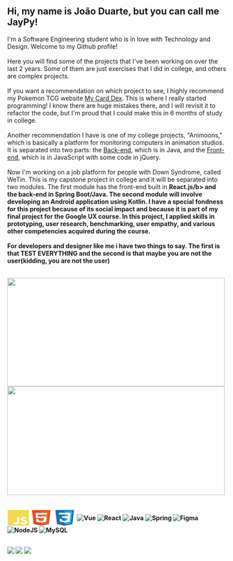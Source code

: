 ## Hi, my name is João Duarte, but you can call me JayPy!

I'm a Software Engineering student who is in love with Technology and Design. Welcome to my Github profile!
</br>
</br>
Here you will find some of the projects that I've been working on over the last 2 years. Some of them are just exercises that I did in college, and others are complex projects.
</br>
</br>
If you want a recommendation on which project to see, I highly recommend my Pokemon TCG website <a href="https://github.com/JPedroDuarte23/Pokemon_tcg">My Card Dex</a>. This is where I really started programming! I know there are huge mistakes there, and I will revisit it to refactor the code, but I'm proud that I could make this in 6 months of study in college.
</br>
</br>
Another recommendation I have is one of my college projects, "Animoons," which is basically a platform for monitoring computers in animation studios. It is separated into two parts: the <a href="https://github.com/AniMoons-SPTech/Java-Monitoons">Back-end</a>, which is in Java, and the <a href="https://github.com/AniMoons-SPTech/MoniToons">Front-end</a>, which is in JavaScript with some code in jQuery.
</br>
</br>
Now I'm working on a job platform for people with Down Syndrome, called WeTin. This is my capstone project in college and it will be separated into two modules. The first module has the front-end built in <b>React.js/b> and the back-end in <b>Spring Boot/Java</b>. The second module will involve developing an Android application using Kotlin. I have a special fondness for this project because of its social impact and because it is part of my final project for the Google UX course. In this project, I applied skills in prototyping, user research, benchmarking, user empathy, and various other competencies acquired during the course.
</br> 
</br>
For developers and designer like me i have two things to say. The first is that <b>TEST EVERYTHING</b> and the second is that maybe you are not the user(kidding, <b>you are not the user</b>)
</br>
</br>
<div>
<a href="https://github.com/jpedroduarte23/github-readme-stats">
  <img height=250 width=500 align="center" src="https://github-readme-stats.vercel.app/api?username=jpedroduarte23&theme=radical" />
</a>

<a href="https://github.com/jpedroduarte23/convoychat">
  <img height=250 width=500 align="center" src="https://github-readme-stats.vercel.app/api/top-langs?username=jpedroduarte23&layout=compact&langs_count=8&card_width=320&theme=radical" />
</a>
</div>

</br>

<div style="display: inline_block"><br>
  <img align="center" alt="Js" height="37,5" width="50" src="https://raw.githubusercontent.com/devicons/devicon/master/icons/javascript/javascript-plain.svg">
  <img align="center" alt="HTML" height="37,5" width="50" src="https://raw.githubusercontent.com/devicons/devicon/master/icons/html5/html5-original.svg">
  <img align="center" alt="CSS" height="37,5" width="50" src="https://raw.githubusercontent.com/devicons/devicon/master/icons/css3/css3-original.svg">
  <img align="center" alt="Vue" height="37,5" width="50" src="https://cdn.jsdelivr.net/gh/devicons/devicon/icons/vuejs/vuejs-original.svg" />       
  <img align="center" alt="React" height="37,5" src="https://cdn.jsdelivr.net/gh/devicons/devicon@latest/icons/react/react-original-wordmark.svg" />        
  <img align="center" alt="Java" height="37,5" width="50" src="https://cdn.jsdelivr.net/gh/devicons/devicon/icons/java/java-original-wordmark.svg" />
  <img align="center" alt="Spring" height="37,5" src="https://cdn.jsdelivr.net/gh/devicons/devicon@latest/icons/spring/spring-original.svg" />
  <img align="center" alt="Figma" height="37,5" width="50"src="https://cdn.jsdelivr.net/gh/devicons/devicon/icons/figma/figma-original.svg" />
  <img align="center" alt="NodeJS" height="37,5" width="50"src="https://cdn.jsdelivr.net/gh/devicons/devicon/icons/nodejs/nodejs-original.svg" />
  <img align="center" alt="MySQL" height="37,5" width="50"src="https://cdn.jsdelivr.net/gh/devicons/devicon/icons/mysql/mysql-original-wordmark.svg" />
          
      
          
          
</div>

##

<div> 
  <a href="https://instagram.com/jaypyy_" target="_blank"><img src="https://img.shields.io/badge/-Instagram-%23E4405F?style=for-the-badge&logo=instagram&logoColor=white" target="_blank"></a>
  <a href = "mailto:jpedroduarte12345@gmail.com"><img src="https://img.shields.io/badge/-Gmail-%23333?style=for-the-badge&logo=gmail&logoColor=white" target="_blank"></a>
  <a href="https://www.linkedin.com/in/jpedro-duarte/" target="_blank"><img src="https://img.shields.io/badge/-LinkedIn-%230077B5?style=for-the-badge&logo=linkedin&logoColor=white" target="_blank"></a> 
</div>
